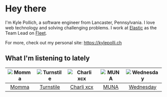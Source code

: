 # Hey there


I'm Kyle Pollich, a software engineer from Lancaster, Pennsylvania. I love web technology and solving challenging problems.
I work at [Elastic](https://www.elastic.co/) as the Team Lead on [Fleet](https://www.elastic.co/guide/en/fleet/current/fleet-overview.html).

For more, check out my personal site: https://kylepolli.ch

## What I'm listening to lately

<!-- begin artists -->
  |![Momma](https://i.scdn.co/image/ab6761610000f1781079525c9132bc6a8bd1e833)|![Turnstile](https://i.scdn.co/image/ab6761610000f178a4c3fd0017b42344516dc16c)|![Charli xcx](https://i.scdn.co/image/ab6761610000f178936885667ef44c306483c838)|![MUNA](https://i.scdn.co/image/ab6761610000f1781a15779c2371bcc33acbffa7)|![Wednesday](https://i.scdn.co/image/ab6761610000f178cbf22720296d758d8b373a85)|
  |:---:|:---:|:---:|:---:|:---:|
  |[Momma](https://open.spotify.com/artist/5Wj0an60VgRckYV9zlDe1e)|[Turnstile](https://open.spotify.com/artist/2qnpHrOzdmOo1S4ox3j17x)|[Charli xcx](https://open.spotify.com/artist/25uiPmTg16RbhZWAqwLBy5)|[MUNA](https://open.spotify.com/artist/6xdRb2GypJ7DqnWAI2mHGn)|[Wednesday](https://open.spotify.com/artist/4j7DrazfBZLLD0OrVoAtEe)|
<!-- end artists -->
